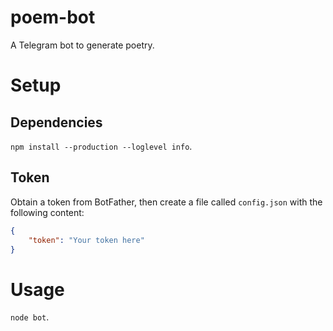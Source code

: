 # poem-bot
A Telegram bot to generate poetry.

# Setup

## Dependencies

`npm install --production --loglevel info`.

## Token

Obtain a token from BotFather, then create a file called `config.json` with the following content:

```JSON
{
	"token": "Your token here"
}
```

# Usage

`node bot`.
